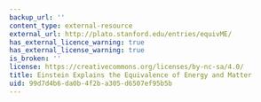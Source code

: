 ```yaml
---
backup_url: ''
content_type: external-resource
external_url: http://plato.stanford.edu/entries/equivME/
has_external_licence_warning: true
has_external_license_warning: true
is_broken: ''
license: https://creativecommons.org/licenses/by-nc-sa/4.0/
title: Einstein Explains the Equivalence of Energy and Matter
uid: 99d7d4b6-da0b-4f2b-a305-d6507ef95b5b
---
```

